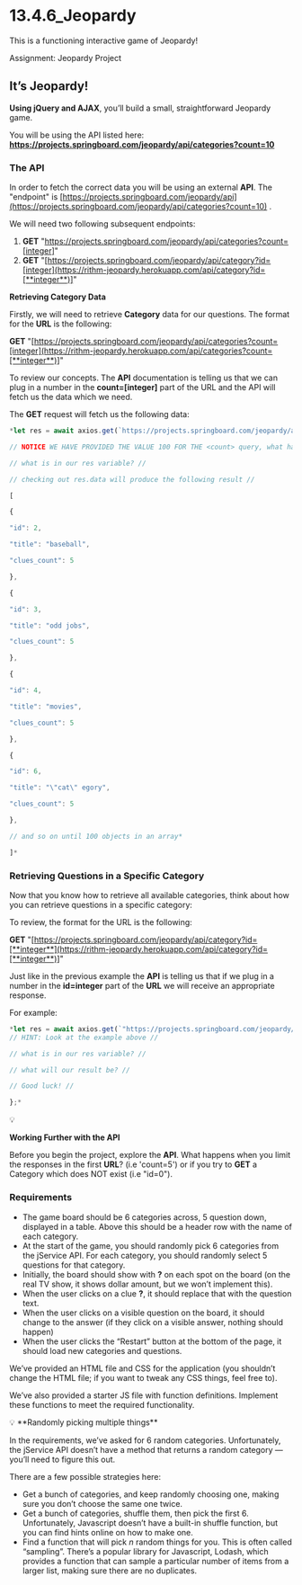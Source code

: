 # 13.4.6_Jeopardy
This is a functioning interactive game of Jeopardy!

Assignment: 
Jeopardy Project

## **It’s Jeopardy!**

**Using jQuery and AJAX**, you’ll build a small, straightforward Jeopardy game. 

You will be using the API listed here: **https://projects.springboard.com/jeopardy/api/categories?count=10**

### **The API**

In order to fetch the correct data you will be using an external **API**. The "endpoint" is [https://projects.springboard.com/jeopardy/api](https://projects.springboard.com/jeopardy/api/categories?count=10) .

We will need two following subsequent endpoints:

1. **GET** "https://projects.springboard.com/jeopardy/api/categories?count=[integer]"
2. **GET** "[https://projects.springboard.com/jeopardy/api/category?id=[integer](https://rithm-jeopardy.herokuapp.com/api/category?id=[**integer**)]"

**Retrieving Category Data**

Firstly, we will need to retrieve **Category** data for our questions. The format for the **URL** is the following:

**GET** "[https://projects.springboard.com/jeopardy/api/categories?count=[integer](https://rithm-jeopardy.herokuapp.com/api/categories?count=[**integer**)]"

To review our concepts. The **API** documentation is telling us that we can plug in a number in the **count=[integer]** part of the URL and the API will fetch us the data which we need.

The **GET** request will fetch us the following data:

```jsx
*let res = await axios.get(`https://projects.springboard.com/jeopardy/api/categories?count=100`)

// NOTICE WE HAVE PROVIDED THE VALUE 100 FOR THE <count> query, what happens if the value is changed? //

// what is in our res variable? //

// checking out res.data will produce the following result //

[

{

"id": 2,

"title": "baseball",

"clues_count": 5

},

{

"id": 3,

"title": "odd jobs",

"clues_count": 5

},

{

"id": 4,

"title": "movies",

"clues_count": 5

},

{

"id": 6,

"title": "\"cat\" egory",

"clues_count": 5

},

// and so on until 100 objects in an array*

]*

```

### **Retrieving Questions in a Specific Category**

Now that you know how to retrieve all available categories, think about how you can retrieve questions in a specific category:

To review, the format for the URL is the following:

**GET** "[https://projects.springboard.com/jeopardy/api/category?id=[**integer**](https://rithm-jeopardy.herokuapp.com/api/category?id=[**integer**)]"

Just like in the previous example the **API** is telling us that if we plug in a number in the **id=integer** part of the **URL** we will receive an appropriate response.

For example:

```jsx
*let res = await axios.get(`"https://projects.springboard.com/jeopardy/api.... What should our URL look like here ... ?`)
// HINT: Look at the example above //

// what is in our res variable? //

// what will our result be? //

// Good luck! //

};*

```

<aside>
💡

**Working Further with the API**

Before you begin the project, explore the **API**. What happens when you limit the responses in the first **URL**? (i.e 'count=5') or if you try to **GET** a Category which does NOT exist (i.e "id=0").

</aside>

### **Requirements**

- The game board should be 6 categories across, 5 question down, displayed in a table. Above this should be a header row with the name of each category.
- At the start of the game, you should randomly pick 6 categories from the jService API. For each category, you should randomly select 5 questions for that category.
- Initially, the board should show with **?** on each spot on the board (on the real TV show, it shows dollar amount, but we won’t implement this).
- When the user clicks on a clue **?**, it should replace that with the question text.
- When the user clicks on a visible question on the board, it should change to the answer (if they click on a visible answer, nothing should happen)
- When the user clicks the “Restart” button at the bottom of the page, it should load new categories and questions.

We’ve provided an HTML file and CSS for the application (you shouldn’t change the HTML file; if you want to tweak any CSS things, feel free to).

We’ve also provided a starter JS file with function definitions. Implement these functions to meet the required functionality.

<aside>
💡 **Randomly picking multiple things**

In the requirements, we’ve asked for 6 random categories. Unfortunately, the jService API doesn’t have a method that returns a random category — you’ll need to figure this out.

There are a few possible strategies here:

- Get a bunch of categories, and keep randomly choosing one, making sure you don’t choose the same one twice.
- Get a bunch of categories, shuffle them, then pick the first 6. Unfortunately, Javascript doesn’t have a built-in shuffle function, but you can find hints online on how to make one.
- Find a function that will pick *n* random things for you. This is often called “sampling”. There’s a popular library for Javascript, Lodash, which provides a function that can sample a particular number of items from a larger list, making sure there are no duplicates.
</aside>
